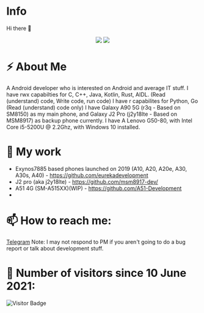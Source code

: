 # Info
 Hi there 👋
<p align="center">
 <img src="https://raw.githubusercontent.com/roynatech2544/readme-generator/master/generated/languages.svg"/>
 <img src="https://raw.githubusercontent.com/roynatech2544/readme-generator/master/generated/overview.svg"/>
</p>

# ⚡ About Me
A Android developer who is interested on Android and average IT stuff.
I have rwx capabilties for C, C++, Java, Kotlin, Rust, AIDL. (Read (understand) code, Write code, run code)
I have r capabilites for Python, Go (Read (understand) code only)
I have Galaxy A90 5G (r3q - Based on SM8150) as my main phone, and Galaxy J2 Pro (j2y18lte - Based on MSM8917) as backup phone currently.
I have A Lenovo G50-80, with Intel Core i5-5200U @ 2.2Ghz, with Windows 10 installed.

# 🔭 My work
- Exynos7885 based phones launched on 2019 (A10, A20, A20e, A30, A30s, A40) - https://github.com/eurekadevelopment
- J2 pro (aka j2y18lte) - https://github.com/msm8917-dev/
- A51 4G (SM-A515XX)(WIP) - https://github.com/A51-Development
- 
# 📫 How to reach me:
[Telegram](https://t.me/roynatech)
Note: I may not respond to PM if you aren't going to do a bug report or talk about development stuff.

# 🤔 Number of visitors since 10 June 2021:
![Visitor Badge](https://visitor-badge.laobi.icu/badge?page_id=roynatech2544.roynatech2544)
